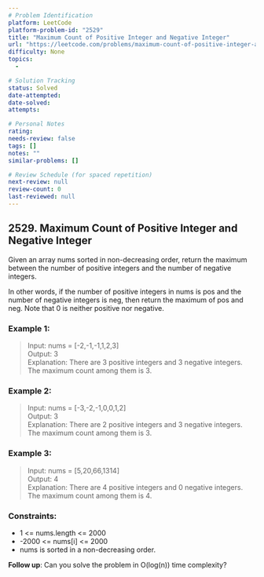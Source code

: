 ```yaml
---
# Problem Identification
platform: LeetCode
platform-problem-id: "2529"
title: "Maximum Count of Positive Integer and Negative Integer"
url: "https://leetcode.com/problems/maximum-count-of-positive-integer-and-negative-integer/"
difficulty: None
topics:
  -

# Solution Tracking
status: Solved
date-attempted:
date-solved:
attempts:

# Personal Notes
rating:
needs-review: false
tags: []
notes: ""
similar-problems: []

# Review Schedule (for spaced repetition)
next-review: null
review-count: 0
last-reviewed: null
---
```


## 2529. Maximum Count of Positive Integer and Negative Integer

Given an array nums sorted in non-decreasing order, return the maximum between the number of positive integers and the number of negative integers.

In other words, if the number of positive integers in nums is pos and the number of negative integers is neg, then return the maximum of pos and neg.
Note that 0 is neither positive nor negative.

### Example 1:

> Input: nums = [-2,-1,-1,1,2,3]</br>
> Output: 3</br>
> Explanation: There are 3 positive integers and 3 negative integers. The maximum count among them is 3.

### Example 2:

> Input: nums = [-3,-2,-1,0,0,1,2]</br>
> Output: 3</br>
> Explanation: There are 2 positive integers and 3 negative integers. The maximum count among them is 3.

### Example 3:

> Input: nums = [5,20,66,1314]</br>
> Output: 4</br>
> Explanation: There are 4 positive integers and 0 negative integers. The maximum count among them is 4.

### Constraints:

- 1 <= nums.length <= 2000
- -2000 <= nums[i] <= 2000
- nums is sorted in a non-decreasing order.

**Follow up**: Can you solve the problem in O(log(n)) time complexity?
